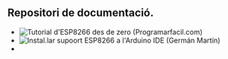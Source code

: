 ## Repositori de documentació.

- ![Tutorial d'ESP8266 des de zero (Programarfacil.com)](https://programarfacil.com/podcast/nodemcu-tutorial-paso-a-paso/)
- ![Instal.lar supoort ESP8266 a l'Arduino IDE (Germán Martín) ](https://youtu.be/0g7sazWXfEI)
- 
